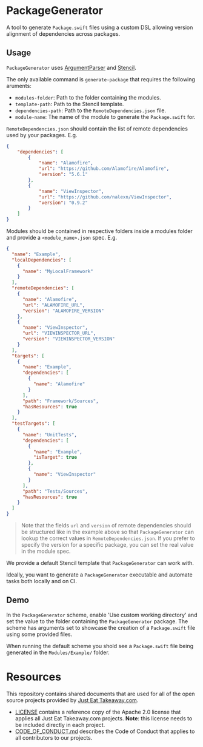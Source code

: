 # PackageGenerator

A tool to generate `Package.swift` files using a custom DSL allowing version alignment of dependencies across packages.


## Usage

`PackageGenerator` uses [ArgumentParser](https://github.com/apple/swift-argument-parser) and [Stencil](https://stencil.fuller.li/).

The only available command is `generate-package` that requires the following aruments:

- `modules-folder`: Path to the folder containing the modules.
- `template-path`: Path to the Stencil template.
- `dependencies-path`: Path to the `RemoteDependencies.json` file.
- `module-name`: The name of the module to generate the `Package.swift` for.

`RemoteDependencies.json` should contain the list of remote dependencies used by your packages. E.g.

```json
{
    "dependencies": [
        {
            "name": "Alamofire",
            "url": "https://github.com/Alamofire/Alamofire",
            "version": "5.6.1"
        },
        {
            "name": "ViewInspector",
            "url": "https://github.com/nalexn/ViewInspector",
            "version": "0.9.2"
        }
    ]
}
```

Modules should be contained in respective folders inside a modules folder and provide a `<module_name>.json` spec. E.g.

```json
{
  "name": "Example",
  "localDependencies": [
    {
      "name": "MyLocalFramework"
    }
  ],
  "remoteDependencies": [
    {
      "name": "Alamofire",
      "url": "ALAMOFIRE_URL",
      "version": "ALAMOFIRE_VERSION"
    },
    {
      "name": "ViewInspector",
      "url": "VIEWINSPECTOR_URL",
      "version": "VIEWINSPECTOR_VERSION"
    }
  ],
  "targets": [
    {
      "name": "Example",
      "dependencies": [
        {
          "name": "Alamofire"
        }
      ],
      "path": "Framework/Sources",
      "hasResources": true
    }
  ],
  "testTargets": [
    {
      "name": "UnitTests",
      "dependencies": [
        {
          "name": "Example",
          "isTarget": true
        },
        {
          "name": "ViewInspector"
        }
      ],
      "path": "Tests/Sources",
      "hasResources": true
    }
  ]
}
```

> Note that the fields `url` and `version` of remote dependencies should be structured like in the example above so that `PackageGenerator` can lookup the correct values in `RemoteDependencies.json`. If you prefer to specify the version for a specific package, you can set the real value in the module spec.

We provide a default Stencil template that `PackageGenerator` can work with.  


Ideally, you want to generate a `PackageGenerator` executable and automate tasks both locally and on CI.


## Demo

In the `PackageGenerator` scheme, enable 'Use custom working directory' and set the value to the folder containing the `PackageGenerator` package.
The scheme has arguments set to showcase the creation of a `Package.swift` file using some provided files.

When running the default scheme you shold see a `Package.swift` file being generated in the `Modules/Example/` folder.


# Resources

This repository contains shared documents that are used for all of the open source projects provided by [Just Eat Take​away​.com](https://www.justeattakeaway.com/).

- [LICENSE](./LICENSE) contains a reference copy of the Apache 2.0 license that applies all Just Eat Takeaway.com projects. **Note**: this license needs to be included directly in each project.
- [CODE_OF_CONDUCT.md](./CODE_OF_CONDUCT.md) describes the Code of Conduct that applies to all contributors to our projects.
